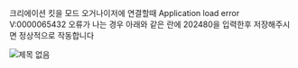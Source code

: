 크리에이션 킷을 모드 오거나이저에 연결할때 Application load error V:0000065432 오류가 나는 경우 아래와 같은 란에 202480을 입력한후 저장해주시면 정상적으로 작동합니다

![제목 없음](https://user-images.githubusercontent.com/76558033/173495484-49f05dc1-ae4b-4fdf-9c05-20b2e5a5050a.png)
